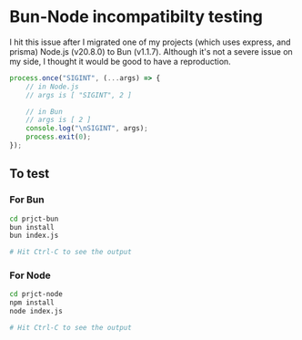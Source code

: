 # Bun-Node incompatibilty testing

I hit this issue after I migrated one of my projects (which uses express, and prisma) Node.js (v20.8.0) to Bun (v1.1.7). Although it's not a severe issue on my side, I thought it would be good to have a reproduction.

```js
process.once("SIGINT", (...args) => {
	// in Node.js
	// args is [ "SIGINT", 2 ]

	// in Bun
	// args is [ 2 ]
	console.log("\nSIGINT", args);
	process.exit(0);
});
```

## To test

### For Bun

```sh
cd prjct-bun
bun install
bun index.js

# Hit Ctrl-C to see the output
```

### For Node

```sh
cd prjct-node
npm install
node index.js

# Hit Ctrl-C to see the output
```
